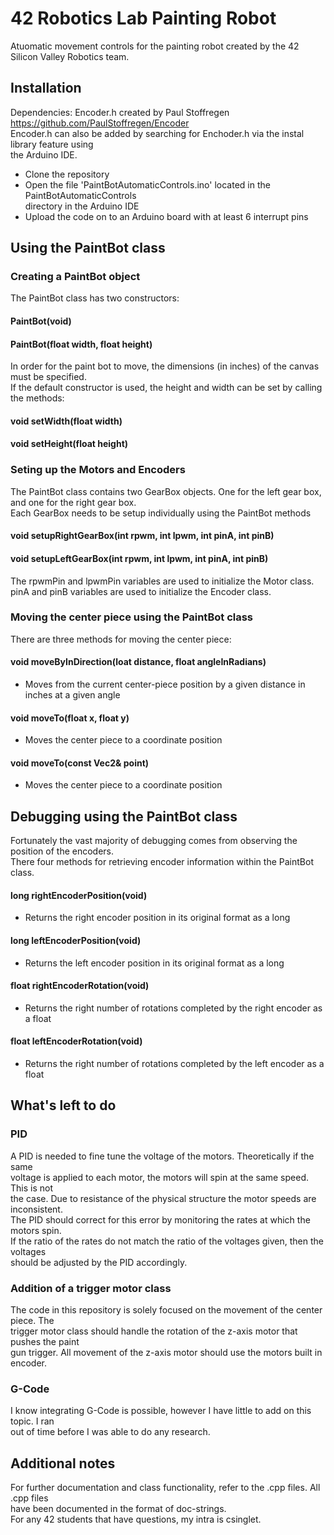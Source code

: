 # 42 Robotics Lab Painting Robot
Atuomatic movement controls for the painting robot created by the 42 Silicon Valley Robotics team.

## Installation
Dependencies: Encoder.h created by Paul Stoffregen https://github.com/PaulStoffregen/Encoder<br>
Encoder.h can also be added by searching for Enchoder.h via the instal library feature using<br>
the Arduino IDE.<br>
* Clone the repository
* Open the file 'PaintBotAutomaticControls.ino' located in the PaintBotAutomaticControls<br>
directory in the Arduino IDE
* Upload the code on to an Arduino board with at least 6 interrupt pins

## Using the PaintBot class
### Creating a PaintBot object
The PaintBot class has two constructors:
#### PaintBot(void)
#### PaintBot(float width, float height)

In order for the paint bot to move, the dimensions (in inches) of the canvas must be specified.<br>
If the default constructor is used, the height and width can be set by calling the methods:<br>

#### void setWidth(float width)
#### void setHeight(float height)

### Seting up the Motors and Encoders
The PaintBot class contains two GearBox objects. One for the left gear box, and one for the right gear box.<br>
Each GearBox needs to be setup individually using the PaintBot methods<br>

#### void setupRightGearBox(int rpwm, int lpwm, int pinA, int pinB)
#### void setupLeftGearBox(int rpwm, int lpwm, int pinA, int pinB)

The rpwmPin and lpwmPin variables are used to initialize the Motor class.<br>
pinA and pinB variables are used to initialize the Encoder class.<br>

### Moving the center piece using the PaintBot class
There are three methods for moving the center piece:
#### void moveByInDirection(loat distance, float angleInRadians)
* Moves from the current center-piece position by a given distance in inches at a given angle

#### void moveTo(float x, float y)
* Moves the center piece to a coordinate position

#### void moveTo(const Vec2& point)
* Moves the center piece to a coordinate position

## Debugging using the PaintBot class
Fortunately the vast majority of debugging comes from observing the position of the encoders.<br>
There four methods for retrieving encoder information within the PaintBot class.<br>

#### long rightEncoderPosition(void)
* Returns the right encoder position in its original format as a long

#### long leftEncoderPosition(void)
* Returns the left encoder position in its original format as a long

#### float rightEncoderRotation(void)
* Returns the right number of rotations completed by the right encoder as a float

#### float leftEncoderRotation(void)
* Returns the right number of rotations completed by the left encoder as a float

## What's left to do
### PID
A PID is needed to fine tune the voltage of the motors. Theoretically if the same<br>
voltage is applied to each motor, the motors will spin at the same speed. This is not<br>
the case. Due to resistance of the physical structure the motor speeds are inconsistent.<br>
The PID should correct for this error by monitoring the rates at which the motors spin.<br>
If the ratio of the rates do not match the ratio of the voltages given, then the voltages<br>
should be adjusted by the PID accordingly.<br>

### Addition of a trigger motor class
The code in this repository is solely focused on the movement of the center piece. The<br>
trigger motor class should handle the rotation of the z-axis motor that pushes the paint<br>
gun trigger. All movement of the z-axis motor should use the motors built in encoder.<br>

### G-Code
I know integrating G-Code is possible, however I have little to add on this topic. I ran<br>
out of time before I was able to do any research.<br>

## Additional notes
For further documentation and class functionality, refer to the .cpp files. All .cpp files<br>
have been documented in the format of doc-strings.<br>
For any 42 students that have questions, my intra is csinglet.
